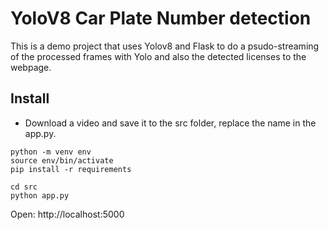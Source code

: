 # YoloV8 Car Plate Number detection

This is a demo project that uses Yolov8 and Flask to do a psudo-streaming of the processed frames with Yolo and also the detected licenses to the webpage.

## Install

- Download a video and save it to the src folder, replace the name in the app.py.

```
python -m venv env
source env/bin/activate
pip install -r requirements
```

```
cd src
python app.py
```

Open: http://localhost:5000
